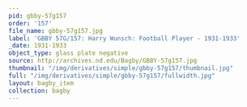 ```yaml
---
pid: gbby-57g157
order: '157'
file_name: gbby-57g157.jpg
label: 'GBBY 57G/157: Harry Wunsch: Football Player - 1931-1933'
_date: 1931-1933
object_type: glass plate negative
source: http://archives.nd.edu/Bagby/GBBY-57g157.jpg
thumbnail: "/img/derivatives/simple/gbby-57g157/thumbnail.jpg"
full: "/img/derivatives/simple/gbby-57g157/fullwidth.jpg"
layout: bagby_item
collection: bagby
---
```

